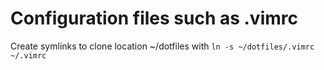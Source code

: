 # Configuration files such as .vimrc

Create symlinks to clone location ~/dotfiles with `ln -s ~/dotfiles/.vimrc ~/.vimrc`
